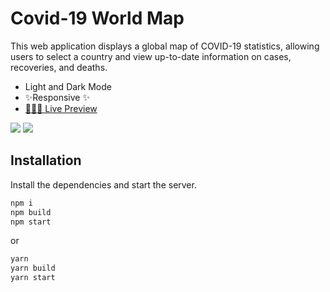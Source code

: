 # Covid-19 World Map

This web application displays a global map of COVID-19 statistics, allowing users to select a country and view up-to-date information on cases, recoveries, and deaths.

- Light and Dark Mode
- ✨Responsive ✨
- [👨🏻‍💻 Live Preview](https://covid-19-map-sinanozturk-team.vercel.app/)

![](https://i.hizliresim.com/9wmj80n.png)
![](https://i.hizliresim.com/e61a2kz.png)

## Installation

Install the dependencies and start the server.

```sh
npm i
npm build
npm start
```

or

```sh
yarn
yarn build
yarn start
```
